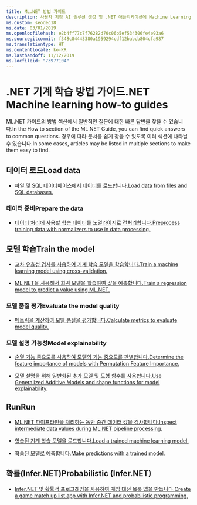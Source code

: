 ```yaml
---
title: ML.NET 방법 가이드
description: 사용자 지정 AI 솔루션 생성 및 .NET 애플리케이션에 Machine Learning 통합을 지원하는 특정 작업을 수행하는 방법에 대해 알아보세요.
ms.custom: seodec18
ms.date: 03/01/2019
ms.openlocfilehash: e2b4ff77c7f76282d70c06b5ef534306fe4e93a6
ms.sourcegitcommit: f348c84443380a1959294cdf12babcb804cfa987
ms.translationtype: HT
ms.contentlocale: ko-KR
ms.lasthandoff: 11/12/2019
ms.locfileid: "73977104"
---
```

# <a name="net-machine-learning-how-to-guides"></a><span data-ttu-id="2633f-103">.NET 기계 학습 방법 가이드</span><span class="sxs-lookup"><span data-stu-id="2633f-103">.NET Machine learning how-to guides</span></span>

<span data-ttu-id="2633f-104">ML.NET 가이드의 방법 섹션에서 일반적인 질문에 대한 빠른 답변을 찾을 수 있습니다.</span><span class="sxs-lookup"><span data-stu-id="2633f-104">In the How to section of the ML.NET Guide, you can find quick answers to common questions.</span></span> <span data-ttu-id="2633f-105">경우에 따라 문서를 쉽게 찾을 수 있도록 여러 섹션에 나타날 수 있습니다.</span><span class="sxs-lookup"><span data-stu-id="2633f-105">In some cases, articles may be listed in multiple sections to make them easy to find.</span></span>

## <a name="load-data"></a><span data-ttu-id="2633f-106">데이터 로드</span><span class="sxs-lookup"><span data-stu-id="2633f-106">Load data</span></span>

* [<span data-ttu-id="2633f-107">파일 및 SQL 데이터베이스에서 데이터를 로드합니다.</span><span class="sxs-lookup"><span data-stu-id="2633f-107">Load data from files and SQL databases.</span></span>](load-data-ml-net.md)

### <a name="prepare-the-data"></a><span data-ttu-id="2633f-108">데이터 준비</span><span class="sxs-lookup"><span data-stu-id="2633f-108">Prepare the data</span></span>

* [<span data-ttu-id="2633f-109">데이터 처리에 사용할 학습 데이터를 노멀라이저로 전처리합니다.</span><span class="sxs-lookup"><span data-stu-id="2633f-109">Preprocess training data with normalizers to use in data processing.</span></span>](normalizers-preprocess-data-ml-net.md)

## <a name="train-the-model"></a><span data-ttu-id="2633f-110">모델 학습</span><span class="sxs-lookup"><span data-stu-id="2633f-110">Train the model</span></span>

* [<span data-ttu-id="2633f-111">교차 유효성 검사를 사용하여 기계 학습 모델을 학습합니다.</span><span class="sxs-lookup"><span data-stu-id="2633f-111">Train a machine learning model using cross-validation.</span></span>](train-machine-learning-model-cross-validation-ml-net.md)

* [<span data-ttu-id="2633f-112">ML.NET을 사용해서 회귀 모델을 학습하여 값을 예측합니다.</span><span class="sxs-lookup"><span data-stu-id="2633f-112">Train a regression model to predict a value using ML.NET.</span></span>](train-machine-learning-model-ml-net.md)

### <a name="evaluate-the-model-quality"></a><span data-ttu-id="2633f-113">모델 품질 평가</span><span class="sxs-lookup"><span data-stu-id="2633f-113">Evaluate the model quality</span></span>

* [<span data-ttu-id="2633f-114">메트릭을 계산하여 모델 품질을 평가합니다.</span><span class="sxs-lookup"><span data-stu-id="2633f-114">Calculate metrics to evaluate model quality.</span></span>](verify-model-quality-ml-net.md)

### <a name="model-explainability"></a><span data-ttu-id="2633f-115">모델 설명 가능성</span><span class="sxs-lookup"><span data-stu-id="2633f-115">Model explainability</span></span>

* [<span data-ttu-id="2633f-116">순열 기능 중요도를 사용하여 모델의 기능 중요도를 판별합니다.</span><span class="sxs-lookup"><span data-stu-id="2633f-116">Determine the feature importance of models with Permutation Feature Importance.</span></span>](explain-machine-learning-model-permutation-feature-importance-ml-net.md)

* [<span data-ttu-id="2633f-117">모델 설명을 위해 일반화된 추가 모델 및 도형 함수를 사용합니다.</span><span class="sxs-lookup"><span data-stu-id="2633f-117">Use Generalized Additive Models and shape functions for model explainability.</span></span>](use-gams-for-model-explainability.md)

## <a name="run"></a><span data-ttu-id="2633f-118">Run</span><span class="sxs-lookup"><span data-stu-id="2633f-118">Run</span></span>

* [<span data-ttu-id="2633f-119">ML.NET 파이프라인을 처리하는 동안 중간 데이터 값을 검사합니다.</span><span class="sxs-lookup"><span data-stu-id="2633f-119">Inspect intermediate data values during ML.NET pipeline processing.</span></span>](inspect-intermediate-data-ml-net.md)

* [<span data-ttu-id="2633f-120">학습된 기계 학습 모델을 로드합니다.</span><span class="sxs-lookup"><span data-stu-id="2633f-120">Load a trained machine learning model.</span></span>](save-load-machine-learning-models-ml-net.md)

* [<span data-ttu-id="2633f-121">학습된 모델로 예측합니다.</span><span class="sxs-lookup"><span data-stu-id="2633f-121">Make predictions with a trained model.</span></span>](machine-learning-model-predictions-ml-net.md)

## <a name="probabilistic-infernet"></a><span data-ttu-id="2633f-122">확률(Infer.NET)</span><span class="sxs-lookup"><span data-stu-id="2633f-122">Probabilistic (Infer.NET)</span></span>

* [<span data-ttu-id="2633f-123">Infer.NET 및 확률적 프로그래밍을 사용하여 게임 대전 목록 앱을 만듭니다.</span><span class="sxs-lookup"><span data-stu-id="2633f-123">Create a game match up list app with Infer.NET and probabilistic programming.</span></span>](matchup-app-infer-net.md)
